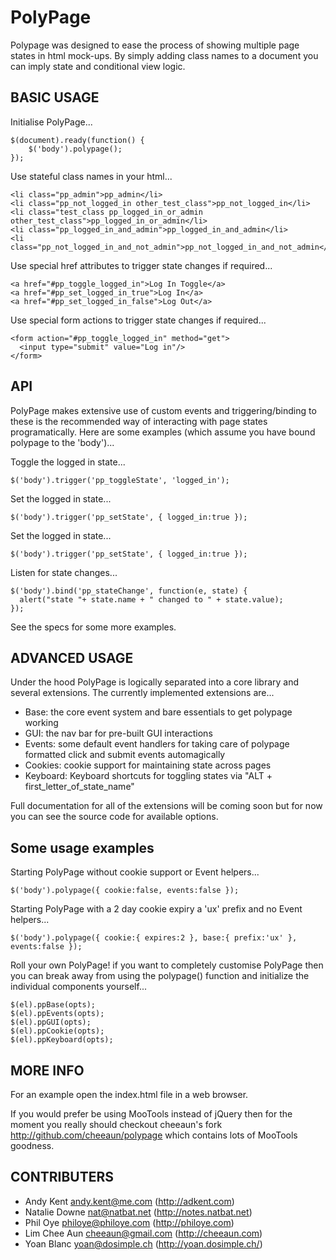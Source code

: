 PolyPage
========
Polypage was designed to ease the process of showing 
multiple page states in html mock-ups. 
By simply adding class names to a document you can 
imply state and conditional view logic.


BASIC USAGE
-----------

Initialise PolyPage...

    $(document).ready(function() {
    	$('body').polypage();
    });

Use stateful class names in your html...

    <li class="pp_admin">pp_admin</li>
    <li class="pp_not_logged_in other_test_class">pp_not_logged_in</li>
    <li class="test_class pp_logged_in_or_admin other_test_class">pp_logged_in_or_admin</li>
    <li class="pp_logged_in_and_admin">pp_logged_in_and_admin</li>
    <li class="pp_not_logged_in_and_not_admin">pp_not_logged_in_and_not_admin</li>

Use special href attributes to trigger state changes if required...

    <a href="#pp_toggle_logged_in">Log In Toggle</a>
    <a href="#pp_set_logged_in_true">Log In</a>
    <a href="#pp_set_logged_in_false">Log Out</a>


Use special form actions to trigger state changes if required...

    <form action="#pp_toggle_logged_in" method="get">
      <input type="submit" value="Log in"/>
    </form>


API
---

PolyPage makes extensive use of custom events and triggering/binding to these is the recommended way of interacting with page states programatically. Here are some examples (which assume you have bound polypage to the 'body')...

Toggle the logged in state...

    $('body').trigger('pp_toggleState', 'logged_in');

Set the logged in state...

    $('body').trigger('pp_setState', { logged_in:true });

Set the logged in state...

    $('body').trigger('pp_setState', { logged_in:true });

Listen for state changes...

    $('body').bind('pp_stateChange', function(e, state) { 
      alert("state "+ state.name + " changed to " + state.value); 
    });

See the specs for some more examples.

ADVANCED USAGE
--------------

Under the hood PolyPage is logically separated into a core library and several extensions. The currently implemented extensions are...

- Base: the core event system and bare essentials to get polypage working
- GUI: the nav bar for pre-built GUI interactions
- Events: some default event handlers for taking care of polypage formatted click and submit events automagically
- Cookies: cookie support for maintaining state across pages
- Keyboard: Keyboard shortcuts for toggling states via "ALT + first_letter_of_state_name"

Full documentation for all of the extensions will be coming soon but for now you can see the source code for available options.

Some usage examples
----------------------

Starting PolyPage without cookie support or Event helpers...

    $('body').polypage({ cookie:false, events:false });


Starting PolyPage with a 2 day cookie expiry a 'ux' prefix and no Event helpers...

    $('body').polypage({ cookie:{ expires:2 }, base:{ prefix:'ux' }, events:false });

Roll your own PolyPage! if you want to completely customise PolyPage then you can break away from using the polypage() function and initialize the individual components yourself...

    $(el).ppBase(opts);
    $(el).ppEvents(opts);
    $(el).ppGUI(opts);
    $(el).ppCookie(opts);
    $(el).ppKeyboard(opts);


MORE INFO
---------
For an example open the index.html file in a web browser.

If you would prefer be using MooTools instead of jQuery then for the moment you really should checkout cheeaun's fork http://github.com/cheeaun/polypage which contains lots of MooTools goodness.

CONTRIBUTERS
------------
- Andy Kent <andy.kent@me.com> (http://adkent.com)
- Natalie Downe <nat@natbat.net> (http://notes.natbat.net)
- Phil Oye <philoye@philoye.com> (http://philoye.com)
- Lim Chee Aun <cheeaun@gmail.com> (http://cheeaun.com)
- Yoan Blanc <yoan@dosimple.ch> (http://yoan.dosimple.ch/)
